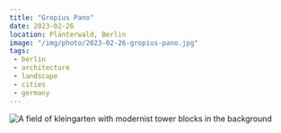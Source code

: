 ```yaml
---
title: "Gropius Pano"
date: 2023-02-26
location: Plänterwald, Berlin
image: "/img/photo/2023-02-26-gropius-pano.jpg"
tags:
 - berlin
 - architecture
 - landscape
 - cities
 - germany
---
```


![A field of kleingarten with modernist tower blocks in the background](/img/photo/2023-02-26-gropius-pano.jpg)
